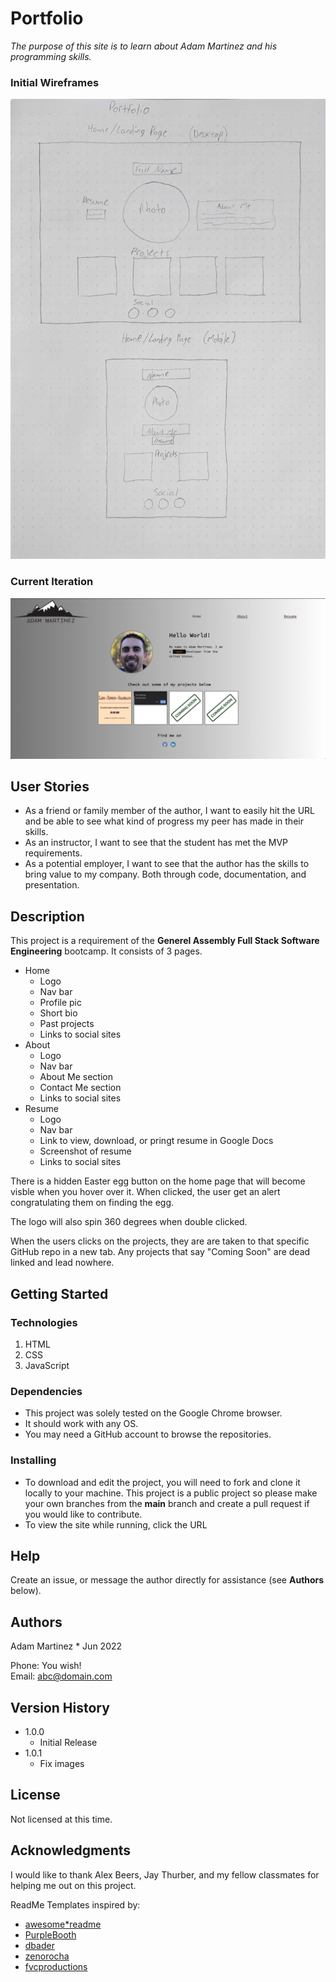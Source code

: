 # Portfolio

_The purpose of this site is to learn about Adam Martinez and his programming skills._

### Initial Wireframes
![Initial Wire Frames](/img/portfolio-wireframes.jpg)

### Current Iteration
![Sceen Shot of home page](/img/homepage-screenshot.png)

## User Stories

* As a friend or family member of the author, I want to easily hit the URL and be able to see what kind of progress my peer has made in their skills.
* As an instructor, I want to see that the student has met the MVP requirements.
* As a potential employer, I want to see that the author has the skills to bring value to my company. Both through code, documentation, and presentation.

## Description

This project is a requirement of the **Generel Assembly Full Stack Software Engineering** bootcamp. It consists of 3 pages.
* Home
  * Logo
  * Nav bar
  * Profile pic
  * Short bio
  * Past projects
  * Links to social sites
* About
  * Logo
  * Nav bar
  * About Me section
  * Contact Me section
  * Links to social sites
* Resume
  * Logo
  * Nav bar
  * Link to view, download, or pringt resume in Google Docs
  * Screenshot of resume
  * Links to social sites

There is a hidden Easter egg button on the home page that will become visble when you hover over it. When clicked, the user get an alert congratulating them on finding the egg. </br>

The logo will also spin 360 degrees when double clicked.  </br>

When the users clicks on the projects, they are are taken to that specific GitHub repo in a new tab. Any projects that say "Coming Soon" are dead linked and lead nowhere.

## Getting Started

### Technologies
1. HTML
1. CSS
1. JavaScript

### Dependencies

* This project was solely tested on the Google Chrome browser. 
* It should work with any OS.
* You may need a GitHub account to browse the repositories.

### Installing

* To download and edit the project, you will need to fork and clone it locally to your machine. This project is a public project so please make your own branches from the **main** branch and create a pull request if you would like to contribute.
* To view the site while running, click the URL

## Help

Create an issue, or message the author directly for assistance (see **Authors** below). 

## Authors

Adam Martinez * Jun 2022

Phone: You wish!</br>
Email: abc@domain.com

## Version History

* 1.0.0
    * Initial Release
* 1.0.1
    * Fix images

## License

Not licensed at this time.

## Acknowledgments

I would like to thank Alex Beers, Jay Thurber, and my fellow classmates for helping me out on this project.</br>

ReadMe Templates inspired by:
* [awesome*readme](https://github.com/matiassingers/awesome*readme)
* [PurpleBooth](https://gist.github.com/PurpleBooth/109311bb0361f32d87a2)
* [dbader](https://github.com/dbader/readme*template)
* [zenorocha](https://gist.github.com/zenorocha/4526327)
* [fvcproductions](https://gist.github.com/fvcproductions/1bfc2d4aecb01a834b46)
